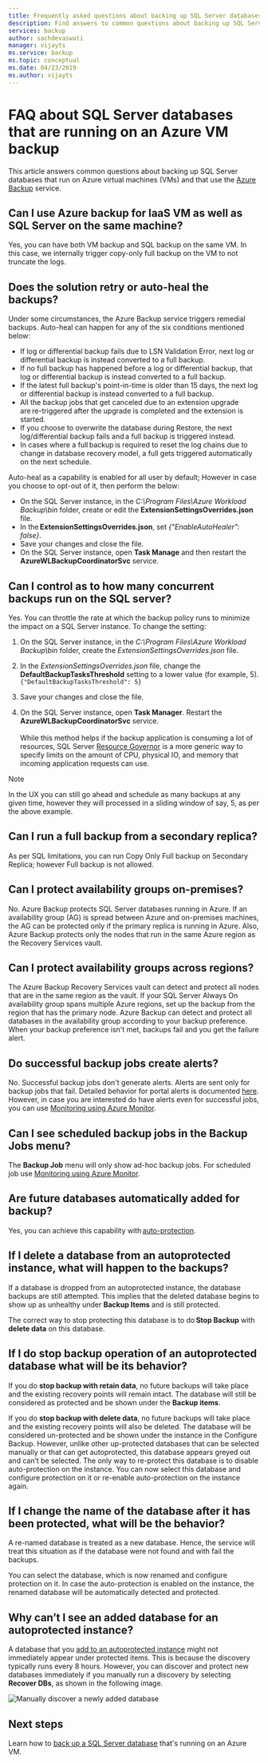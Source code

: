 ```yaml
---
title: Frequently asked questions about backing up SQL Server databases on Azure VMs with Azure Backup
description: Find answers to common questions about backing up SQL Server databases on Azure VMs with Azure Backup.
services: backup
author: sachdevaswati
manager: vijayts
ms.service: backup
ms.topic: conceptual
ms.date: 04/23/2019
ms.author: vijayts
---
```

# FAQ about SQL Server databases that are running on an Azure VM backup

This article answers common questions about backing up SQL Server databases that run on Azure virtual machines (VMs) and that use the [Azure Backup](backup-overview.md) service.

## Can I use Azure backup for IaaS VM as well as SQL Server on the same machine?
Yes, you can have both VM backup and SQL backup on the same VM. In this case, we internally trigger copy-only full backup on the VM to not truncate the logs.


## Does the solution retry or auto-heal the backups?

Under some circumstances, the Azure Backup service triggers remedial backups. Auto-heal can happen for any of the six conditions mentioned below:

  - If log or differential backup fails due to LSN Validation Error, next log or differential backup is instead converted to a full backup.
  - If no full backup has happened before a log or differential backup, that log or differential backup is instead converted to a full backup.
  - If the latest full backup's point-in-time is older than 15 days, the next log or differential backup is instead converted to a full backup.
  - All the backup jobs that get canceled due to an extension upgrade are re-triggered after the upgrade is completed and the extension is started.
  - If you choose to overwrite the database during Restore, the next log/differential backup fails and a full backup is triggered instead.
  - In cases where a full backup is required to reset the log chains due to change in database recovery model, a full gets triggered automatically on the next schedule.

Auto-heal as a capability is enabled for all user by default; However in case you choose to opt-out of it, then perform the below:

  * On the SQL Server instance, in the *C:\Program Files\Azure Workload Backup\bin* folder, create or edit the **ExtensionSettingsOverrides.json** file.
  * In the **ExtensionSettingsOverrides.json**, set *{"EnableAutoHealer": false}*.
  * Save your changes and close the file.
  * On the SQL Server instance, open **Task Manage** and then restart the **AzureWLBackupCoordinatorSvc** service.
   

## Can I control as to how many concurrent backups run on the SQL server?

Yes. You can throttle the rate at which the backup policy runs to minimize the impact on a SQL Server instance. To change the setting:
1. On the SQL Server instance, in the *C:\Program Files\Azure Workload Backup\bin* folder, create the *ExtensionSettingsOverrides.json* file.
2. In the *ExtensionSettingsOverrides.json* file, change the **DefaultBackupTasksThreshold** setting to a lower value (for example, 5). <br>
  `{"DefaultBackupTasksThreshold": 5}`

3. Save your changes and close the file.
4. On the SQL Server instance, open **Task Manager**. Restart the **AzureWLBackupCoordinatorSvc** service.<br/> <br/>
 While this method helps if the backup application is consuming a lot of resources, SQL Server [Resource Governor](https://docs.microsoft.com/sql/relational-databases/resource-governor/resource-governor?view=sql-server-2017) is a more generic way to specify limits on the amount of CPU, physical IO, and memory that incoming application requests can use.

> [!NOTE]
> In the UX you can still go ahead and schedule as many backups at any given time, however they will processed in a sliding window of say, 5, as per the above example.

## Can I run a full backup from a secondary replica?
As per SQL limitations, you can run Copy Only Full backup on Secondary Replica; however Full backup is not allowed.

## Can I protect availability groups on-premises?
No. Azure Backup protects SQL Server databases running in Azure. If an availability group (AG) is spread between Azure and on-premises machines, the AG can be protected only if the primary replica is running in Azure. Also, Azure Backup protects only the nodes that run in the same Azure region as the Recovery Services vault.

## Can I protect availability groups across regions?
The Azure Backup Recovery Services vault can detect and protect all nodes that are in the same region as the vault. If your SQL Server Always On availability group spans multiple Azure regions, set up the backup from the region that has the primary node. Azure Backup can detect and protect all databases in the availability group according to your backup preference. When your backup preference isn't met, backups fail and you get the failure alert.

## Do successful backup jobs create alerts?
No. Successful backup jobs don't generate alerts. Alerts are sent only for backup jobs that fail. Detailed behavior for portal alerts is documented [here](backup-azure-monitoring-built-in-monitor.md). However, in case you are interested do have alerts even for successful jobs, you can use [Monitoring using Azure Monitor](backup-azure-monitoring-use-azuremonitor.md).

## Can I see scheduled backup jobs in the Backup Jobs menu?
The **Backup Job** menu will only show ad-hoc backup jobs. For scheduled job use [Monitoring using Azure Monitor](backup-azure-monitoring-use-azuremonitor.md).

## Are future databases automatically added for backup?
Yes, you can achieve this capability with [auto-protection](backup-sql-server-database-azure-vms.md#enable-auto-protection).  

## If I delete a database from an autoprotected instance, what will happen to the backups?
If a database is dropped from an autoprotected instance, the database backups are still attempted. This implies that the deleted database begins to show up as unhealthy under **Backup Items** and is still protected.

The correct way to stop protecting this database is to do **Stop Backup** with **delete data** on this database.  

## If I do stop backup operation of an autoprotected database what will be its behavior?
If you do **stop backup with retain data**, no future backups will take place and the existing recovery points will remain intact. The database will still be considered as protected and be shown under the **Backup items**.

If you do **stop backup with delete data**, no future backups will take place and the existing recovery points will also be deleted. The database will be considered un-protected and be shown under the instance in the Configure Backup. However, unlike other up-protected databases that can be selected manually or that can get autoprotected, this database appears greyed out and can’t be selected. The only way to re-protect this database is to disable auto-protection on the instance. You can now select this database and configure protection on it or re-enable auto-protection on the instance again.

## If I change the name of the database after it has been protected, what will be the behavior?
A re-named database is treated as a new database. Hence, the service will treat this situation as if the database were not found and with fail the backups.

You can select the database, which is now renamed and configure protection on it. In case the auto-protection is enabled on the instance, the renamed database will be automatically detected and protected.

##  Why can’t I see an added database for an autoprotected instance?
A database that you [add to an autoprotected instance](backup-sql-server-database-azure-vms.md#enable-auto-protection) might not immediately appear under protected items. This is because the discovery typically runs every 8 hours. However, you can discover and protect new databases immediately if you manually run a discovery by selecting **Recover DBs**, as shown in the following image.

  ![Manually discover a newly added database](./media/backup-azure-sql-database/view-newly-added-database.png)


## Next steps

Learn how to [back up a SQL Server database](backup-azure-sql-database.md) that's running on an Azure VM.
